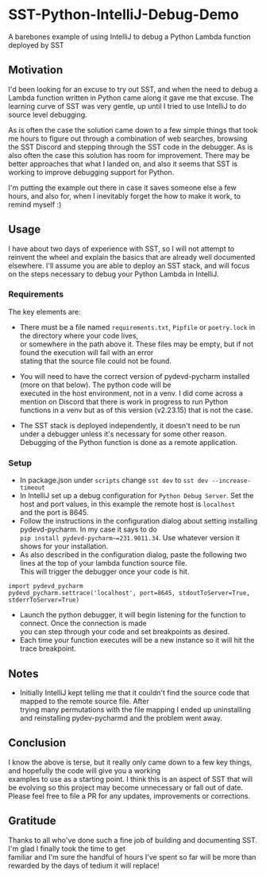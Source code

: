 # SST-Python-IntelliJ-Debug-Demo
A barebones example of using IntelliJ to debug a Python Lambda function deployed by SST

## Motivation
I'd been looking for an excuse to try out SST, and when the need to debug a Lambda function written in Python came along
it gave me that excuse.  The learning curve of SST was very gentle, up until I tried to use IntelliJ to do source level
debugging.

As is often the case the solution came down to a few simple things that took me hours to figure out through a combination
of web searches, browsing the SST Discord and stepping through the SST code in the debugger.  As is also often the case
this solution has room for improvement.  There may be better approaches that what I landed on, and also it seems that 
SST is working to improve debugging support for Python.

I'm putting the example out there in case it saves someone else a few hours, and also for, when I inevitably forget the
how to make it work, to remind myself :)

## Usage
I have about two days of experience with SST, so I will not attempt to reinvent the wheel and explain the basics that
are already well documented elsewhere.  I'll assume you are able to deploy an SST stack, and will focus on the steps 
necessary to debug your Python Lambda in IntelliJ.

### Requirements
The key elements are:
* There must be a file named `requirements.txt`, `Pipfile` or `poetry.lock` in the directory where your code lives, \
or somewhere in the path above it.  These files may be empty, but if not found the execution will fail with an error\
stating that the source file could not be found.

* You will need to have the correct version of pydevd-pycharm installed (more on that below).  The python code will be\
executed in the host environment, not in a venv.  I did come across a mention on Discord that there is work in progress
to run Python functions in a venv but as of this version (v2.23.15) that is not the case.
* The SST stack is deployed independently, it doesn't need to be run under a debugger unless it's necessary for some other reason.\
Debugging of the Python function is done as a remote application.

### Setup
* In package.json under `scripts` change `sst dev` to `sst dev --increase-timeout`
* In IntelliJ set up a debug configuration for `Python Debug Server`.  Set the host and port values, in this example the remote host is `localhost`\
and the port is 8645.
* Follow the instructions in the configuration dialog about setting installing pydevd-pycharm.  In my case it says to do\
`pip install pydevd-pycharm~=231.9011.34`.  Use whatever version it shows for your installation.
* As also described in the configuration dialog, paste the following two lines at the top of your lambda function source file.\
This will trigger the debugger once your code is hit.
```
import pydevd_pycharm
pydevd_pycharm.settrace('localhost', port=8645, stdoutToServer=True, stderrToServer=True)
```
* Launch the python debugger, it will begin listening for the function to connect.  Once the connection is made\
you can step through your code and set breakpoints as desired.
* Each time your function executes will be a new instance so it will hit the trace breakpoint.

## Notes
* Initially IntelliJ kept telling me that it couldn't find the source code that mapped to the remote source file.  After\
trying many permutations with the file mapping I ended up uninstalling and reinstalling pydev-pycharmd and the problem went away.

## Conclusion
I know the above is terse, but it really only came down to a few key things, and hopefully the code will give you a working\
examples to use as a starting point.  I think this is an aspect of SST that will be evolving so this project may become
unnecessary or fall out of date. Please feel free to file a PR for any updates, improvements or corrections.

## Gratitude
Thanks to all who've done such a fine job of building and documenting SST.  I'm glad I finally took the time to get\
familiar and I'm sure the handful of hours I've spent so far will be more than rewarded by the days of tedium it will replace!


